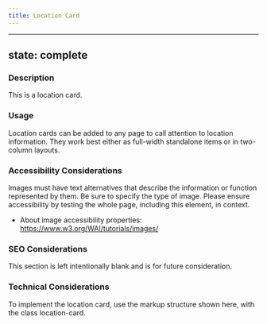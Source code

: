 ```yaml
---
title: Location Card
---
```


---
state: complete
---

### Description
This is a location card.

### Usage
Location cards can be added to any page to call attention to location information. They work best either as full-width standalone items or in two-column layouts.

### Accessibility Considerations
Images must have text alternatives that describe the information or function represented by them. Be sure to specify the type of image. Please ensure accessibility by testing the whole page, including this element, in context.

* About image accessibility properties: https://www.w3.org/WAI/tutorials/images/

### SEO Considerations
This section is left intentionally blank and is for future consideration.

### Technical Considerations
To implement the location card, use the markup structure shown here, with the class location-card.
